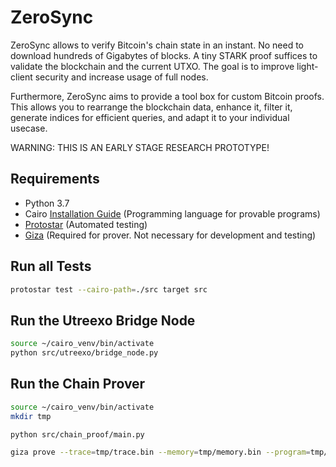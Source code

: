 # ZeroSync

ZeroSync allows to verify Bitcoin's chain state in an instant. No need to download hundreds of Gigabytes of blocks. A tiny STARK proof suffices to validate the blockchain and the current UTXO. The goal is to improve light-client security and increase usage of full nodes.


Furthermore, ZeroSync aims to provide a tool box for custom Bitcoin proofs. This allows you to rearrange the blockchain data, enhance it, filter it, generate indices for efficient queries, and adapt it to your individual usecase. 



WARNING: THIS IS AN EARLY STAGE RESEARCH PROTOTYPE! 


## Requirements
- Python 3.7
- Cairo [Installation Guide](https://www.cairo-lang.org/docs/quickstart.html) (Programming language for provable programs)
- [Protostar](https://docs.swmansion.com/protostar/docs/tutorials/installation) (Automated testing)
- [Giza](https://github.com/maxgillett/giza) (Required for prover. Not necessary for development and testing)

## Run all Tests

```sh
protostar test --cairo-path=./src target src
```


## Run the Utreexo Bridge Node
```sh
source ~/cairo_venv/bin/activate
python src/utreexo/bridge_node.py
```


## Run the Chain Prover
```sh
source ~/cairo_venv/bin/activate
mkdir tmp
```

```sh
python src/chain_proof/main.py
```

```sh
giza prove --trace=tmp/trace.bin --memory=tmp/memory.bin --program=tmp/program.json --output=tmp/proof.bin --num-outputs=12
```

